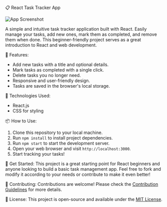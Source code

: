 📋 React Task Tracker App

![App Screenshot](![task_tracker](https://github.com/Pawankumar-shedage/Task-Tracker-App-with-React/assets/69629877/df745a34-1a5b-46a8-a884-aef3cf5be38b)
)

A simple and intuitive task tracker application built with React. Easily manage your tasks, add new ones, mark them as completed, and remove them when done. This beginner-friendly project serves as a great introduction to React and web development.

🚀 Features:
- Add new tasks with a title and optional details.
- Mark tasks as completed with a single click.
- Delete tasks you no longer need.
- Responsive and user-friendly design.
- Tasks are saved in the browser's local storage.

🔧 Technologies Used:
- React.js
- CSS for styling

📦 How to Use:
1. Clone this repository to your local machine.
2. Run `npm install` to install project dependencies.
3. Run `npm start` to start the development server.
4. Open your web browser and visit `http://localhost:3000`.
5. Start tracking your tasks!

🌟 Get Started:
This project is a great starting point for React beginners and anyone looking to build a basic task management app. Feel free to fork and modify it according to your needs or contribute to make it even better!

🤝 Contributing:
Contributions are welcome! Please check the [Contribution Guidelines](CONTRIBUTING.md) for more details.

📃 License:
This project is open-source and available under the [MIT License](LICENSE).
